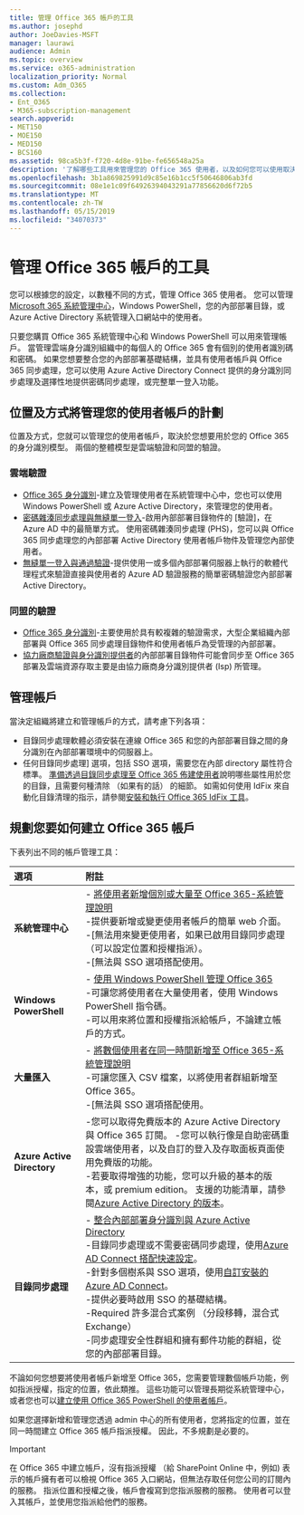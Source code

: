 ```yaml
---
title: 管理 Office 365 帳戶的工具
ms.author: josephd
author: JoeDavies-MSFT
manager: laurawi
audience: Admin
ms.topic: overview
ms.service: o365-administration
localization_priority: Normal
ms.custom: Adm_O365
ms.collection:
- Ent_O365
- M365-subscription-management
search.appverid:
- MET150
- MOE150
- MED150
- BCS160
ms.assetid: 98ca5b3f-f720-4d8e-91be-fe656548a25a
description: '了解哪些工具用來管理您的 Office 365 使用者，以及如何您可以使用取決於您要如何管理使用者身分識別。 '
ms.openlocfilehash: 3b1a869825991d9c85e16b1cc5f50646806ab3fd
ms.sourcegitcommit: 08e1e1c09f64926394043291a77856620d6f72b5
ms.translationtype: MT
ms.contentlocale: zh-TW
ms.lasthandoff: 05/15/2019
ms.locfileid: "34070373"
---
```

# <a name="tools-to-manage-office-365-accounts"></a>管理 Office 365 帳戶的工具

您可以根據您的設定，以數種不同的方式，管理 Office 365 使用者。 您可以管理[Microsoft 365 系統管理中心](https://admin.microsoft.com)，Windows PowerShell，您的內部部署目錄，或 Azure Active Directory 系統管理入口網站中的使用者。

只要您購買 Office 365 系統管理中心和 Windows PowerShell 可以用來管理帳戶。 當管理雲端身分識別組織中的每個人的 Office 365 會有個別的使用者識別碼和密碼。 如果您想要整合您的內部部署基礎結構，並具有使用者帳戶與 Office 365 同步處理，您可以使用 Azure Active Directory Connect 提供的身分識別同步處理及選擇性地提供密碼同步處理，或完整單一登入功能。
  
## <a name="plan-for-where-and-how-you-will-manage-your-user-accounts"></a>位置及方式將管理您的使用者帳戶的計劃

位置及方式，您就可以管理您的使用者帳戶，取決於您想要用於您的 Office 365 的身分識別模型。 兩個的整體模型是雲端驗證和同盟的驗證。
  
### <a name="cloud-authentication"></a>雲端驗證

- [Office 365 身分識別](about-office-365-identity.md)-建立及管理使用者在系統管理中心中，您也可以使用 Windows PowerShell 或 Azure Active Directory，來管理您的使用者。
- [密碼雜湊同步處理與無縫單一登入](about-office-365-identity.md)-啟用內部部署目錄物件的 [驗證]，在 Azure AD 中的最簡單方式。 使用密碼雜湊同步處理 (PHS)，您可以與 Office 365 同步處理您的內部部署 Active Directory 使用者帳戶物件及管理您內部使用者。 
- [無縫單一登入與通過驗證](about-office-365-identity.md)-提供使用一或多個內部部署伺服器上執行的軟體代理程式來驗證直接與使用者的 Azure AD 驗證服務的簡單密碼驗證您內部部署 Active Directory。 

### <a name="federated-authentication"></a>同盟的驗證

- [Office 365 身分識別](about-office-365-identity.md)-主要使用於具有較複雜的驗證需求，大型企業組織內部部署與 Office 365 同步處理目錄物件和使用者帳戶為受管理的內部部署。 
- [協力廠商驗證與身分識別提供者](about-office-365-identity.md)的內部部署目錄物件可能會同步至 Office 365 部署及雲端資源存取主要是由協力廠商身分識別提供者 (Isp) 所管理。 

## <a name="managing-accounts"></a>管理帳戶

當決定組織將建立和管理帳戶的方式，請考慮下列各項：
  
- 目錄同步處理軟體必須安裝在連線 Office 365 和您的內部部署目錄之間的身分識別在內部部署環境中的伺服器上。
- 任何目錄同步處理] 選項，包括 SSO 選項，需要您在內部 directory 屬性符合標準。 [準備透過目錄同步處理至 Office 365 佈建使用者](prepare-for-directory-synchronization.md)說明哪些屬性用於您的目錄，且需要何種清除 （如果有的話） 的細節。 如需如何使用 IdFix 來自動化目錄清理的指示，請參閱[安裝和執行 Office 365 IdFix 工具](install-and-run-idfix.md)。 

## <a name="plan-how-you-are-going-to-create-office-365-accounts"></a>規劃您要如何建立 Office 365 帳戶

下表列出不同的帳戶管理工具：

|**選項**|**附註**|
|:-----|:-----|
|**系統管理中心** | - [將使用者新增個別或大量至 Office 365-系統管理說明](https://support.office.com/article/1970f7d6-03b5-442f-b385-5880b9c256ec) <br> -提供要新增或變更使用者帳戶的簡單 web 介面。 <br> -[無法用來變更使用者，如果已啟用目錄同步處理 （可以設定位置和授權指派）。 <br> -[無法與 SSO 選項搭配使用。 <br> |
|**Windows PowerShell** | - [使用 Windows PowerShell 管理 Office 365](https://go.microsoft.com/fwlink/p/?LinkId=698471) <br> -可讓您將使用者在大量使用者，使用 Windows PowerShell 指令碼。 <br> -可以用來將位置和授權指派給帳戶，不論建立帳戶的方式。 <br> |
|**大量匯入** | - [將數個使用者在同一時間新增至 Office 365-系統管理說明](add-several-users-at-the-same-time.md) <br> -可讓您匯入 CSV 檔案，以將使用者群組新增至 Office 365。 <br> -[無法與 SSO 選項搭配使用。 <br> |
|**Azure Active Directory** | -您可以取得免費版本的 Azure Active Directory 與 Office 365 訂閱。 -您可以執行像是自助密碼重設雲端使用者，以及自訂的登入及存取面板頁面使用免費版的功能。 <br> -若要取得增強的功能，您可以升級的基本的版本，或 premium edition。 支援的功能清單，請參閱[Azure Active Directory 的版本](https://go.microsoft.com/fwlink/p/?LinkId=698465)。 <br> |
|**目錄同步處理** | - [整合內部部署身分識別與 Azure Active Directory](https://go.microsoft.com/fwlink/p/?LinkID=624168) <br> -目錄同步處理或不需要密碼同步處理，使用[Azure AD Connect 搭配快速設定](https://go.microsoft.com/fwlink/p/?LinkID=698537)。  <br>  -針對多個樹系與 SSO 選項，使用[自訂安裝的 Azure AD Connect](https://go.microsoft.com/fwlink/p/?LinkId=698430)。 <br> -提供必要時啟用 SSO 的基礎結構。 <br> -Required 許多混合式案例 （分段移轉，混合式 Exchange） <br> -同步處理安全性群組和擁有郵件功能的群組，從您的內部部署目錄。 <br> |

不論如何您想要將使用者帳戶新增至 Office 365，您需要管理數個帳戶功能，例如指派授權，指定的位置，依此類推。 這些功能可以管理長期從系統管理中心，或者您也可以[建立使用 Office 365 PowerShell 的使用者帳戶](https://go.microsoft.com/fwlink/p/?LinkId=717083)。

如果您選擇新增和管理您透過 admin 中心的所有使用者，您將指定的位置，並在同一時間建立 Office 365 帳戶指派授權。 因此，不多規劃是必要的。

> [!IMPORTANT]
> 在 Office 365 中建立帳戶，沒有指派授權 （給 SharePoint Online 中，例如) 表示的帳戶擁有者可以檢視 Office 365 入口網站，但無法存取任何您公司的訂閱內的服務。 指派位置和授權之後，帳戶會複寫到您指派服務的服務。 使用者可以登入其帳戶，並使用您指派給他們的服務。